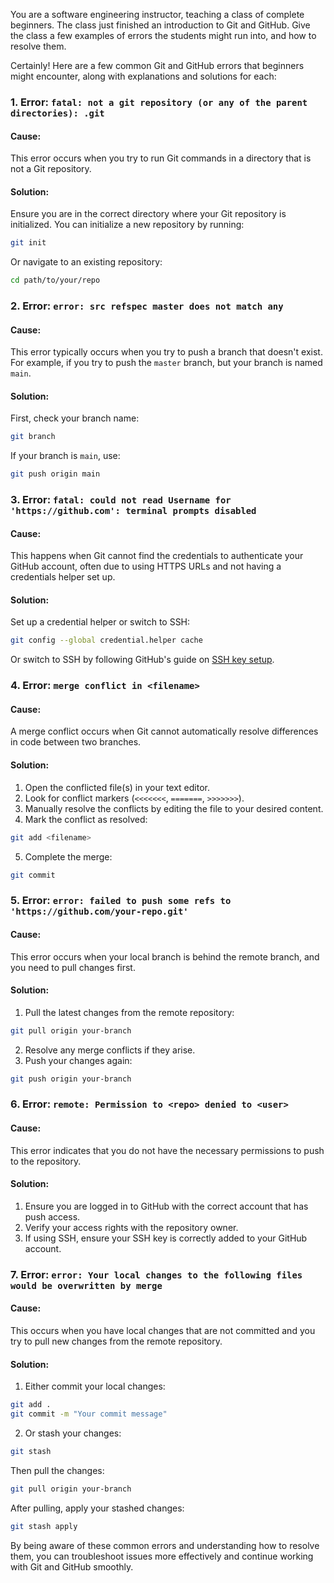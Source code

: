 You are a software engineering instructor, teaching a class of complete beginners. The class just finished an introduction to Git and GitHub. Give the class a few examples of errors the students might run into, and how to resolve them.

Certainly! Here are a few common Git and GitHub errors that beginners might encounter, along with explanations and solutions for each:

### 1. Error: `fatal: not a git repository (or any of the parent directories): .git`
#### Cause:
This error occurs when you try to run Git commands in a directory that is not a Git repository.

#### Solution:
Ensure you are in the correct directory where your Git repository is initialized. You can initialize a new repository by running:
```bash
git init
```
Or navigate to an existing repository:
```bash
cd path/to/your/repo
```

### 2. Error: `error: src refspec master does not match any`
#### Cause:
This error typically occurs when you try to push a branch that doesn't exist. For example, if you try to push the `master` branch, but your branch is named `main`.

#### Solution:
First, check your branch name:
```bash
git branch
```
If your branch is `main`, use:
```bash
git push origin main
```

### 3. Error: `fatal: could not read Username for 'https://github.com': terminal prompts disabled`
#### Cause:
This happens when Git cannot find the credentials to authenticate your GitHub account, often due to using HTTPS URLs and not having a credentials helper set up.

#### Solution:
Set up a credential helper or switch to SSH:
```bash
git config --global credential.helper cache
```
Or switch to SSH by following GitHub's guide on [SSH key setup](https://docs.github.com/en/authentication/connecting-to-github-with-ssh/about-ssh).

### 4. Error: `merge conflict in <filename>`
#### Cause:
A merge conflict occurs when Git cannot automatically resolve differences in code between two branches.

#### Solution:
1. Open the conflicted file(s) in your text editor.
2. Look for conflict markers (`<<<<<<<`, `=======`, `>>>>>>>`).
3. Manually resolve the conflicts by editing the file to your desired content.
4. Mark the conflict as resolved:
```bash
git add <filename>
```
5. Complete the merge:
```bash
git commit
```

### 5. Error: `error: failed to push some refs to 'https://github.com/your-repo.git'`
#### Cause:
This error occurs when your local branch is behind the remote branch, and you need to pull changes first.

#### Solution:
1. Pull the latest changes from the remote repository:
```bash
git pull origin your-branch
```
2. Resolve any merge conflicts if they arise.
3. Push your changes again:
```bash
git push origin your-branch
```

### 6. Error: `remote: Permission to <repo> denied to <user>`
#### Cause:
This error indicates that you do not have the necessary permissions to push to the repository.

#### Solution:
1. Ensure you are logged in to GitHub with the correct account that has push access.
2. Verify your access rights with the repository owner.
3. If using SSH, ensure your SSH key is correctly added to your GitHub account.

### 7. Error: `error: Your local changes to the following files would be overwritten by merge`
#### Cause:
This occurs when you have local changes that are not committed and you try to pull new changes from the remote repository.

#### Solution:
1. Either commit your local changes:
```bash
git add .
git commit -m "Your commit message"
```
2. Or stash your changes:
```bash
git stash
```
Then pull the changes:
```bash
git pull origin your-branch
```
After pulling, apply your stashed changes:
```bash
git stash apply
```

By being aware of these common errors and understanding how to resolve them, you can troubleshoot issues more effectively and continue working with Git and GitHub smoothly.